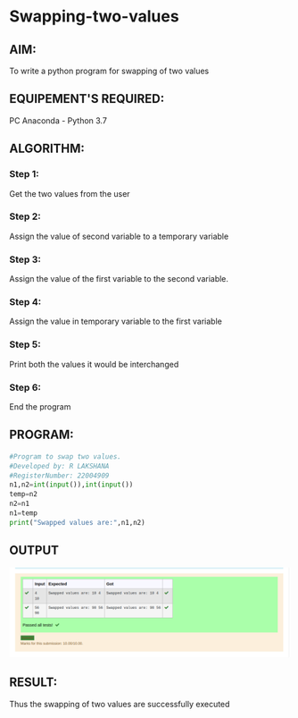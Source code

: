 # Swapping-two-values
## AIM:
To write a python program for swapping of two values
## EQUIPEMENT'S REQUIRED: 
PC
Anaconda - Python 3.7
## ALGORITHM: 
### Step 1:
Get the two values from the user
### Step 2: 
Assign the value of second variable to a temporary variable 
### Step 3: 
Assign the value of the first variable to the second variable.
### Step 4:  
Assign the value in temporary variable to the first variable
### Step 5: 
Print both the values it would be interchanged
### Step 6: 
End the program
## PROGRAM:
```python
#Program to swap two values.
#Developed by: R LAKSHANA
#RegisterNumber: 22004909
n1,n2=int(input()),int(input())
temp=n2
n2=n1
n1=temp
print("Swapped values are:",n1,n2)
```

## OUTPUT
![output](/result.png)


## RESULT:
Thus the swapping of two values are successfully executed



